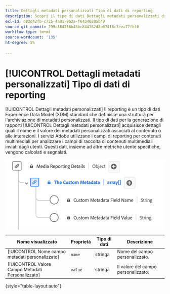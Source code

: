 ```yaml
---
title: Dettagli metadati personalizzati Tipo di dati di reporting
description: Scopri il tipo di dati Dettagli metadati personalizzati di Reporting Experience Data Model (XDM).
exl-id: d82d42fb-c725-4a81-9b2a-f6434020ab49
source-git-commit: 799a384556b43bc844782d8b67416c7eea77fbf0
workflow-type: tm+mt
source-wordcount: '135'
ht-degree: 5%

---
```


# [!UICONTROL Dettagli metadati personalizzati] Tipo di dati di reporting

[!UICONTROL Dettagli metadati personalizzati] Il reporting è un tipo di dati Experience Data Model (XDM) standard che definisce una struttura per l&#39;archiviazione di metadati personalizzati. Il tipo di dati per la generazione di rapporti [!UICONTROL Dettagli metadati personalizzati] acquisisce dettagli quali il nome e il valore dei metadati personalizzati associati al contenuto o alle interazioni. I servizi Adobe utilizzano i campi di reporting per contenuti multimediali per analizzare i campi di raccolta di contenuti multimediali inviati dagli utenti. Questi dati, insieme ad altre metriche utente specifiche, vengono calcolati e segnalati.

![Diagramma del tipo di dati di report Dettagli metadati personalizzati.](../images/data-types/the-custom-metadata-reporting.png)

| Nome visualizzato | Proprietà | Tipo di dati | Descrizione |
|--------------------------------------------|------------------|-----------|-----------------------------------------|
| [!UICONTROL Nome campo metadati personalizzato] | `name` | stringa | Nome del campo personalizzato. |
| [!UICONTROL Valore Campo Metadati Personalizzato] | `value` | stringa | Il valore del campo personalizzato. |

{style="table-layout:auto"}
